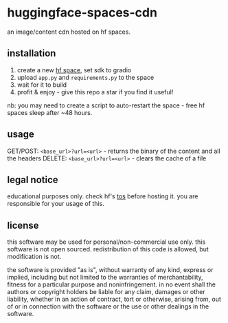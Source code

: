 # huggingface-spaces-cdn

an image/content cdn hosted on hf spaces.

## installation

1. create a new [hf space](https://huggingface.co/new-space), set sdk to gradio
2. upload `app.py` and `requirements.py` to the space
3. wait for it to build
4. profit & enjoy - give this repo a star if you find it useful!

nb: you may need to create a script to auto-restart the space - free hf spaces sleep after ~48 hours.

## usage

GET/POST: `<base_url>?url=<url>` - returns the binary of the content and all the headers
DELETE: `<base_url>?url=<url>` - clears the cache of a file

## legal notice

educational purposes only. check hf's [tos](https://huggingface.co/terms-of-service) before hosting it. you are responsible for your usage of this.

## license

this software may be used for personal/non-commercial use only. this software is not open sourced. redistribution of this code is allowed, but modification is not.

the software is provided "as is", without warranty of any kind, express or implied, including but not limited to the warranties of merchantability, fitness for a particular purpose and noninfringement. in no event shall the authors or copyright holders be liable for any claim, damages or other liability, whether in an action of contract, tort or otherwise, arising from, out of or in connection with the software or the use or other dealings in the software.
